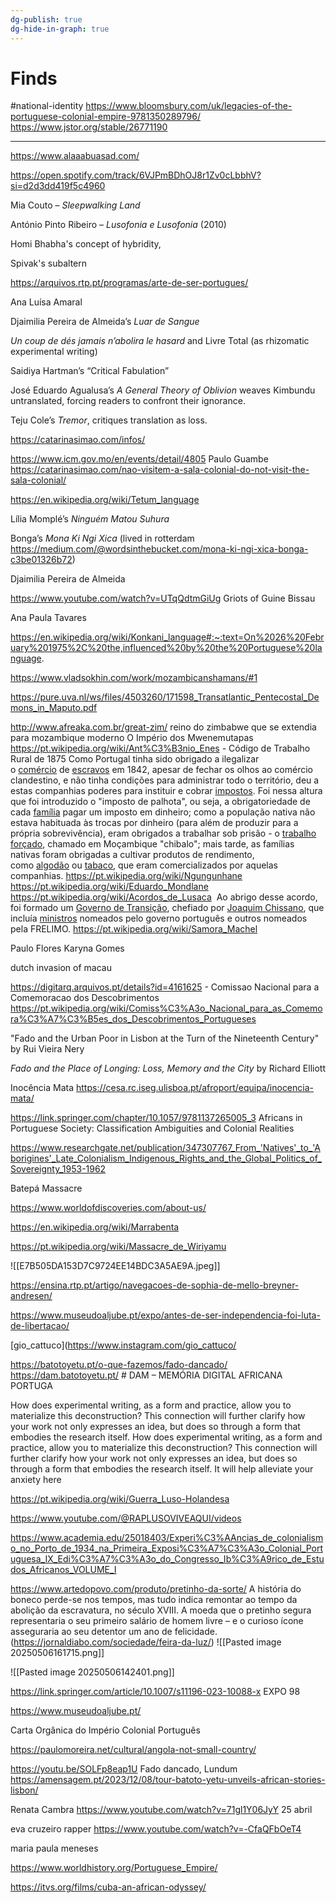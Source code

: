 ```yaml
---
dg-publish: true
dg-hide-in-graph: true
---
```

# Finds
#national-identity
https://www.bloomsbury.com/uk/legacies-of-the-portuguese-colonial-empire-9781350289796/
https://www.jstor.org/stable/26771190

---

https://www.alaaabuasad.com/


https://open.spotify.com/track/6VJPmBDhOJ8r1Zv0cLbbhV?si=d2d3dd419f5c4960

Mia Couto – _Sleepwalking Land_

António Pinto Ribeiro – _Lusofonia e Lusofonia_ (2010)

Homi Bhabha's concept of hybridity, 

Spivak's subaltern

https://arquivos.rtp.pt/programas/arte-de-ser-portugues/

Ana Luísa Amaral

Djaimilia Pereira de Almeida’s _Luar de Sangue_

_Un coup de dés jamais n’abolira le hasard_ and Livre Total (as rhizomatic experimental writing)

Saidiya Hartman’s “Critical Fabulation”

José Eduardo Agualusa’s _A General Theory of Oblivion_ weaves Kimbundu untranslated, forcing readers to confront their ignorance.

Teju Cole’s _Tremor_, critiques translation as loss.

https://catarinasimao.com/infos/

https://www.icm.gov.mo/en/events/detail/4805
Paulo Guambe
https://catarinasimao.com/nao-visitem-a-sala-colonial-do-not-visit-the-sala-colonial/

https://en.wikipedia.org/wiki/Tetum_language

Lília Momplé’s _Ninguém Matou Suhura_

Bonga’s _Mona Ki Ngi Xica_ (lived in rotterdam https://medium.com/@wordsinthebucket.com/mona-ki-ngi-xica-bonga-c3be01326b72)

Djaimilia Pereira de Almeida

https://www.youtube.com/watch?v=UTqQdtmGiUg Griots of Guine Bissau

Ana Paula Tavares

https://en.wikipedia.org/wiki/Konkani_language#:~:text=On%2026%20February%201975%2C%20the,influenced%20by%20the%20Portuguese%20language.

https://www.vladsokhin.com/work/mozambicanshamans/#1

https://pure.uva.nl/ws/files/4503260/171598_Transatlantic_Pentecostal_Demons_in_Maputo.pdf

http://www.afreaka.com.br/great-zim/ reino do zimbabwe que se extendia para mozambique moderno
O Império dos Mwenemutapas
https://pt.wikipedia.org/wiki/Ant%C3%B3nio_Enes - Código de Trabalho Rural de 1875
Como Portugal tinha sido obrigado a ilegalizar o [comércio](https://pt.wikipedia.org/wiki/Com%C3%A9rcio "Comércio") de [escravos](https://pt.wikipedia.org/wiki/Escravo "Escravo") em 1842, apesar de fechar os olhos ao comércio clandestino, e não tinha condições para administrar todo o território, deu a estas companhias poderes para instituir e cobrar [impostos](https://pt.wikipedia.org/wiki/Imposto "Imposto"). Foi nessa altura que foi introduzido o "imposto de palhota", ou seja, a obrigatoriedade de cada [família](https://pt.wikipedia.org/wiki/Fam%C3%ADlia "Família") pagar um imposto em dinheiro; como a população nativa não estava habituada às trocas por dinheiro (para além de produzir para a própria sobrevivência), eram obrigados a trabalhar sob prisão - o [trabalho forçado](https://pt.wikipedia.org/wiki/Trabalho_for%C3%A7ado "Trabalho forçado"), chamado em Moçambique "chibalo"; mais tarde, as famílias nativas foram obrigadas a cultivar produtos de rendimento, como [algodão](https://pt.wikipedia.org/wiki/Algod%C3%A3o "Algodão") ou [tabaco](https://pt.wikipedia.org/wiki/Tabaco "Tabaco"), que eram comercializados por aquelas companhias.
https://pt.wikipedia.org/wiki/Ngungunhane
https://pt.wikipedia.org/wiki/Eduardo_Mondlane
https://pt.wikipedia.org/wiki/Acordos_de_Lusaca  Ao abrigo desse acordo, foi formado um [Governo de Transição](https://pt.wikipedia.org/wiki/Governo_de_Transi%C3%A7%C3%A3o "Governo de Transição"), chefiado por [Joaquim Chissano](https://pt.wikipedia.org/wiki/Joaquim_Chissano "Joaquim Chissano"), que incluía [ministros](https://pt.wikipedia.org/w/index.php?title=Ministro_\(pol%C3%ADtica\)&action=edit&redlink=1 "Ministro (política) (página não existe)") nomeados pelo governo português e outros nomeados pela FRELIMO.
https://pt.wikipedia.org/wiki/Samora_Machel

Paulo Flores
Karyna Gomes

dutch invasion of macau

https://digitarq.arquivos.pt/details?id=4161625 - Comissao Nacional para a Comemoracao dos Descobrimentos https://pt.wikipedia.org/wiki/Comiss%C3%A3o_Nacional_para_as_Comemora%C3%A7%C3%B5es_dos_Descobrimentos_Portugueses

"Fado and the Urban Poor in Lisbon at the Turn of the Nineteenth Century" by Rui Vieira Nery

_Fado and the Place of Longing: Loss, Memory and the City_ by Richard Elliott

Inocência Mata https://cesa.rc.iseg.ulisboa.pt/afroport/equipa/inocencia-mata/

https://link.springer.com/chapter/10.1057/9781137265005_3 Africans in Portuguese Society: Classification Ambiguities and Colonial Realities

https://www.researchgate.net/publication/347307767_From_'Natives'_to_'Aborigines'_Late_Colonialism_Indigenous_Rights_and_the_Global_Politics_of_Sovereignty_1953-1962

Batepá Massacre

https://www.worldofdiscoveries.com/about-us/ 

https://en.wikipedia.org/wiki/Marrabenta

https://pt.wikipedia.org/wiki/Massacre_de_Wiriyamu

![[E7B505DA153D7C9724EE14BDC3A5AE9A.jpeg]]

https://ensina.rtp.pt/artigo/navegacoes-de-sophia-de-mello-breyner-andresen/

https://www.museudoaljube.pt/expo/antes-de-ser-independencia-foi-luta-de-libertacao/

[gio_cattuco](https://www.instagram.com/gio_cattuco/

https://batotoyetu.pt/o-que-fazemos/fado-dancado/
https://dam.batotoyetu.pt/ # DAM – MEMÓRIA DIGITAL AFRICANA PORTUGA

How does experimental writing, as a form and practice, allow you to materialize this deconstruction? This connection will further clarify how your work not only expresses an idea, but does so through a form that embodies the research itself.
How does experimental writing, as a form and practice, allow you to materialize this deconstruction? This connection will further clarify how your work not only expresses an idea, but does so through a form that embodies the research itself. It will help alleviate your anxiety here

https://pt.wikipedia.org/wiki/Guerra_Luso-Holandesa

https://www.youtube.com/@RAPLUSOVIVEAQUI/videos

https://www.academia.edu/25018403/Experi%C3%AAncias_de_colonialismo_no_Porto_de_1934_na_Primeira_Exposi%C3%A7%C3%A3o_Colonial_Portuguesa_IX_Edi%C3%A7%C3%A3o_do_Congresso_Ib%C3%A9rico_de_Estudos_Africanos_VOLUME_I

https://www.artedopovo.com/produto/pretinho-da-sorte/
A história do boneco perde-se nos tempos, mas tudo indica remontar ao tempo da abolição da escravatura, no século XVIII. A moeda que o pretinho segura representaria o seu primeiro salário de homem livre – e o curioso ícone asseguraria ao seu detentor um ano de felicidade. (https://jornaldiabo.com/sociedade/feira-da-luz/)
![[Pasted image 20250506161715.png]]

![[Pasted image 20250506142401.png]]

https://link.springer.com/article/10.1007/s11196-023-10088-x EXPO 98

https://www.museudoaljube.pt/

Carta Orgânica do Império Colonial Português

https://paulomoreira.net/cultural/angola-not-small-country/

https://youtu.be/SOLFp8eap1U Fado dancado, Lundum
https://amensagem.pt/2023/12/08/tour-batoto-yetu-unveils-african-stories-lisbon/

Renata Cambra https://www.youtube.com/watch?v=71gl1Y06JyY 25 abril

eva cruzeiro rapper https://www.youtube.com/watch?v=-CfaQFbOeT4 

maria paula meneses

https://www.worldhistory.org/Portuguese_Empire/

https://itvs.org/films/cuba-an-african-odyssey/